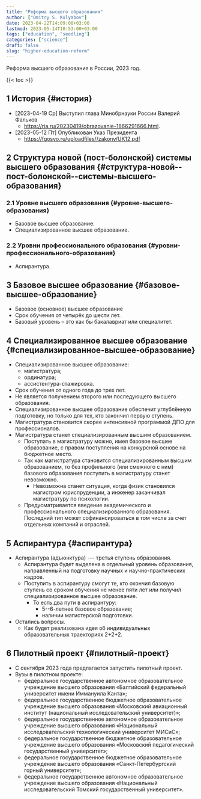 ```yaml
---
title: "Реформа высшего образования"
author: ["Dmitry S. Kulyabov"]
date: 2023-04-22T14:09:00+03:00
lastmod: 2023-05-14T10:53:00+03:00
tags: ["education", "seedling"]
categories: ["science"]
draft: false
slug: "higher-education-reform"
---
```


<!--more-->

Реформа высшего образования в России, 2023 год.

{{< toc >}}


## <span class="section-num">1</span> История {#история}

-   <span class="timestamp-wrapper"><span class="timestamp">[2023-04-19 Ср] </span></span> Выступил глава Минобрнауки России Валерий Фальков
    -   <https://ria.ru/20230419/obrazovanie-1866291666.html>.
-   <span class="timestamp-wrapper"><span class="timestamp">[2023-05-12 Пт] </span></span> Опубликован Указ Президента
    -   <https://fgosvo.ru/uploadfiles//zakony/UK12.pdf>


## <span class="section-num">2</span> Структура новой (пост-болонской) системы высшего образования {#структура-новой--пост-болонской--системы-высшего-образования}


### <span class="section-num">2.1</span> Уровне высшего образования {#уровне-высшего-образования}

-   Базовое высшее образование.
-   Специализированное высшее образование.


### <span class="section-num">2.2</span> Уровни профессионального образования {#уровни-профессионального-образования}

-   Аспирантура.


## <span class="section-num">3</span> Базовое высшее образование {#базовое-высшее-образование}

-   Базовое (основное) высшее образование
-   Срок обучения от четырёх до шести лет.
-   Базовый уровень – это как бы бакалавриат или специалитет.


## <span class="section-num">4</span> Специализированное высшее образование {#специализированное-высшее-образование}

-   Специализированное высшее образование:
    -   магистратура;
    -   ординатура;
    -   ассистентура-стажировка.
-   Срок обучения от одного года до трех лет.
-   Не является получением второго или последующего высшего образования.
-   Специализированное высшее образование обеспечит углублённую подготовку, но только для тех, кто закончил первую ступень.
-   Магистратура становится скорее интенсивной программой ДПО для профессионалов.
-   Магистратура станет специализированным высшим образованием.
    -   Поступать в магистратуру можно, имея базовое высшее  образование, с правом поступления на конкурсной основе на бюджетное место.
    -   Так как магистратура становится специализированным высшим образованием, то без профильного (или смежного с ним) базового образования поступить в магистратуру станет невозможно.
        -   Невозможна станет ситуация, когда физик становился магистром юриспруденции, а инженер заканчивал магистратуру по психологии.
    -   Предусматривается введение академического и профессионального специализированного образования. Последний тип может софинансироваться в том числе за счет отдельных компаний и отраслей.


## <span class="section-num">5</span> Аспирантура {#аспирантура}

-   Аспирантура (адъюнктура) --- третья ступень образования.
    -   Аспирантура будет выделена в отдельный уровень образования, направленный на подготовку научных и научно-практических кадров.
    -   Поступить в аспирантуру смогут те, кто окончил базовую ступень со сроком обучения не менее пяти лет или получил специализированное высшее образование.
        -   То есть два пути в аспирантуру:
            -   5--6-летнее базовое образование;
            -   наличии магистерской подготовки.
-   Остались вопросы.
    -   Как будет реализована идея об индивидуальных образовательных траекториях 2+2+2.


## <span class="section-num">6</span> Пилотный проект {#пилотный-проект}

-   С сентября 2023 года предлагается запустить пилотный проект.
-   Вузы в пилотном проекте:
    -   федеральное государственное автономное образовательное учреждение высшего образования «Балтийский федеральный университет имени Иммануила Канта»;
    -   федеральное государственное бюджетное образовательное учреждение высшего образования «Московский авиационный институт (национальный исследовательский университет)»;
    -   федеральное государственное автономное образовательное учреждение высшего образования «Национальный исследовательский технологический университет МИСиС»;
    -   федеральное государственное бюджетное образовательное учреждение высшего образования «Московский педагогический государственный университет»;
    -   федеральное государственное бюджетное образовательное учреждение высшего образования «Санкт-Петербургский горный университет»;
    -   федеральное государственное автономное образовательное учреждение высшего образования «Национальный исследовательский Томский государственный университет».
